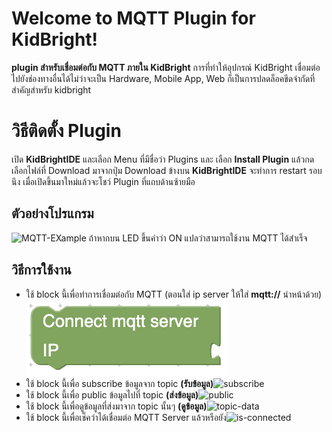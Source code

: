 # Welcome to MQTT Plugin for KidBright!

**plugin สำหรับเชื่อมต่อกับ MQTT ภายใน KidBright**
การที่ทำให้อุปกรณ์ KidBright เชื่อมต่อไปยังช่องทางอื่นได้ไม่ว่าจะเป็น Hardware, Mobile App, Web ก็เป็นการปลดล็อคขีดจำกัดที่สำคัญสำหรับ kidbright

# วิธีติดตั้ง Plugin

เปิด **KidBrightIDE** และเลือก Menu ที่มีชื่อว่า Plugins และ เลือก **Install Plugin** แล้วกดเลือกไฟล์ที่ Download มาจากปุ่ม Download ข้างบน 
**KidBrightIDE** จะทำการ restart รอบนึง เมื่อเปิดขึ้นมาใหม่แล้วจะโชว์ Plugin ที่แถบด้านซ้ายมือ

## ตัวอย่างโปรแกรม
![MQTT-EXample](https://get.google.com/albumarchive/105550791925667194106/album/AF1QipM04TFl0J3kwLrZzy5PpNeUL24WhmXzvTWbfCx9/AF1QipPTf8E3IUB4iLN-ygkKL9wEjyZZHSM75jOeEOjM?source=pwa#6681136948458176210)
ถ้าหากบน LED ขึ้นคำว่า ON แปลว่าสามารถใช้งาน MQTT ได้สำเร็จ

## วิธีการใช้งาน

 

 - ใช้ block นี้เพื่อทำการเชื่อมต่อกับ MQTT
 (ตอนใส่ ip server ให้ใส่ **mqtt://** นำหน้าด้วย)
![mqtt-connect](blink/docs/images/connect-mqtt-server.png)
 - ใช้ block นี้เพื่อ subscribe ข้อมูลจาก topic **(รับข้อมูล)**![subscribe](https://drive.google.com/file/d/1JwZJbpUWl9inH8qDxuqEsNBH8m8Q1H9Y/view?usp=sharing)
 - ใช้ block นี้เพื่อ public ข้อมูลไปที่ topic **(ส่งข้อมูล)**![public](https://drive.google.com/file/d/1JwZJbpUWl9inH8qDxuqEsNBH8m8Q1H9Y/view?usp=sharing)
 - ใช้ block นี้เพื่อดูข้อมูลที่ส่งมาจาก topic นั้นๆ **(ดูข้อมูล)**![topic-data](https://drive.google.com/file/d/1JwZJbpUWl9inH8qDxuqEsNBH8m8Q1H9Y/view?usp=sharing)
 - ใช้ block นี้เพื่อเช็คว่าได้เชื่อมต่อ MQTT Server แล้วหรือยัง![is-connected](https://drive.google.com/file/d/1JwZJbpUWl9inH8qDxuqEsNBH8m8Q1H9Y/view?usp=sharing)

